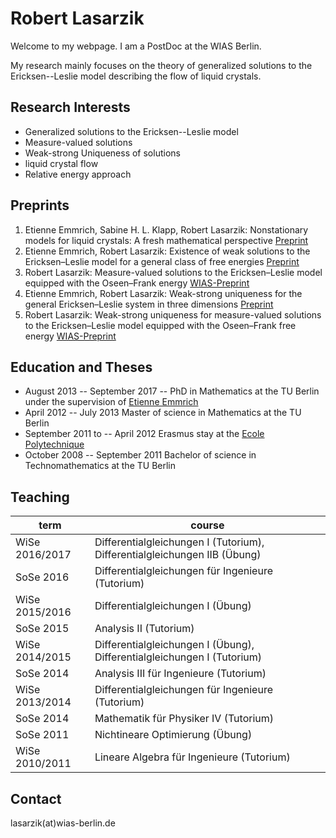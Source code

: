 # Robert Lasarzik
Welcome to my webpage. I am a PostDoc at the WIAS Berlin. 

My research mainly focuses on the theory of generalized solutions to the Ericksen--Leslie model describing the flow of liquid crystals. 

## Research Interests
- Generalized solutions to the Ericksen--Leslie model
- Measure-valued solutions
- Weak-strong Uniqueness of solutions
- liquid crystal flow
- Relative energy approach

## Preprints
1. Etienne Emmrich, Sabine H. L. Klapp, Robert Lasarzik: Nonstationary models for liquid crystals: A fresh mathematical perspective [Preprint](https://arxiv.org/abs/1708.06937)
2. Etienne Emmrich, Robert Lasarzik: Existence of weak solutions to the Ericksen–Leslie model for a general class of free energies [Preprint](https://arxiv.org/abs/1711.10277)
3. Robert Lasarzik: Measure-valued solutions to the Ericksen–Leslie model equipped with the Oseen–Frank energy [WIAS-Preprint](https://www.wias-berlin.de/publications/wias-publ/run.jsp?template=abstract&type=Preprint&year=&number=2476)
4. Etienne Emmrich, Robert Lasarzik: Weak-strong uniqueness for the general Ericksen–Leslie system in three dimensions [Preprint](https://arxiv.org/abs/1712.00660)
5. Robert Lasarzik: Weak-strong uniqueness for measure-valued solutions to the Ericksen–Leslie model equipped with the Oseen–Frank free energy [WIAS-Preprint](https://www.wias-berlin.de/publications/wias-publ/run.jsp?template=abstract&type=Preprint&year=&number=2474)

## Education and Theses
- August 2013 -- September 2017 -- PhD in Mathematics at the TU Berlin under the supervision of [Etienne Emmrich](https://www.math.tu-berlin.de/fachgebiete_ag_modnumdiff/diffeqs/v-menue/fg_differentialgleichungen/mitarbeiter/prof_dr_etienne_emmrich/v-menue/home/)
- April 2012 -- July 2013 Master of science in Mathematics at the TU Berlin
- September 2011 to -- April 2012 Erasmus stay at the [Ecole Polytechnique](http://www.polytechnique.edu)
- October 2008 -- September 2011 Bachelor of science in Technomathematics at the TU Berlin

## Teaching 
term | course
---- | ---------
WiSe 2016/2017 |  Differentialgleichungen I (Tutorium), Differentialgleichungen IIB (Übung)
SoSe 2016 |  Differentialgleichungen für Ingenieure (Tutorium)
WiSe 2015/2016 | Differentialgleichungen I (Übung)
SoSe 2015 | Analysis II (Tutorium)
WiSe 2014/2015 | Differentialgleichungen I (Übung), Differentialgleichungen I (Tutorium)
SoSe 2014 | Analysis III für Ingenieure (Tutorium)
WiSe 2013/2014 |  Differentialgleichungen für Ingenieure (Tutorium)
SoSe 2014 | Mathematik für Physiker IV (Tutorium)
SoSe 2011 | Nichtineare Optimierung (Übung)
WiSe 2010/2011 | Lineare Algebra für Ingenieure (Tutorium)

## Contact 
lasarzik(at)wias-berlin.de

